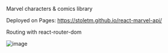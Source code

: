 Marvel characters & comics library

Deployed on Pages: https://stoletm.github.io/react-marvel-api/

Routing with react-router-dom

![image](https://user-images.githubusercontent.com/110997274/217166110-f52afa80-5b47-4a21-bc1d-40029be0bf96.png)
